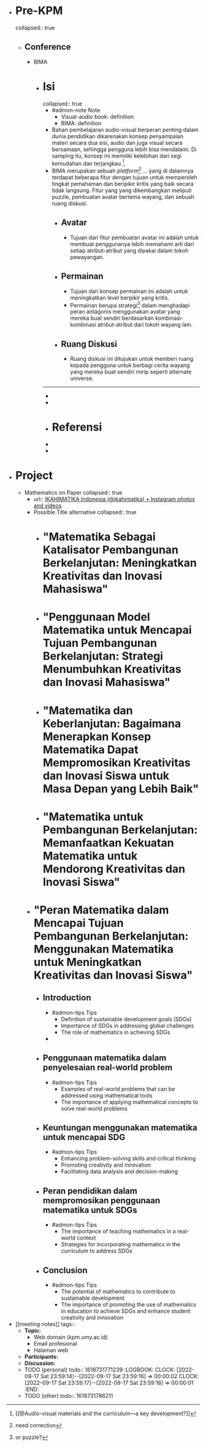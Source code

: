 - # Pre-KPM
  collapsed:: true
	- ## Conference
		- BIMA
			- # Isi
			  collapsed:: true
				- #admon-note Note
					- Visual-audio book: definition
					- BIMA: definition
				- Bahan pembelajaran audio-visual berperan penting dalam dunia pendidikan dikarenakan konsep penyampaian materi secara dua sisi, audio dan juga visual secara bersamaan, sehingga pengguna lebih bisa mendalami. Di samping itu, konsep ini memiliki kelebihan dari segi kemudahan dan terjangkau [^1].
				- BIMA merupakan sebuah *platform*[^&&] ... yang di dalamnya terdapat beberapa fitur dengan tujuan untuk memperoleh tingkat pemahaman dan beripikir kritis yang baik secara tidak langsung. Fitur yang yang dikembangkan meliputi puzzle, pembuatan avatar bertema wayang, dan sebuah ruang diskusi.
					- ## Avatar
						- Tujuan dari fitur pembuatan avatar ini adalah untuk membuat penggunanya lebih memahami arti dari setiap atribut-atribut yang dipakai dalam tokoh pewayangan.
					- ## Permainan
						- Tujuan dari konsep permainan ini adalah untuk meningkatkan level berpikir yang kritis.
						- Permainan berupa strategi[^**] dalam menghadapi peran antagonis menggunakan avatar yang mereka buat sendiri berdasarkan kombinasi-kombinasi atribut-atribut dari tokoh wayang lain.
					- ## Ruang Diskusi
						- Ruang diskusi ini ditujukan untuk memberi ruang kepada pengguna untuk berbagi cerita wayang yang mereka buat sendiri mirip seperti alternate universe.
				- ---
				- [^&&]: need correction
				- [^**]: or puzzle?
				- # Referensi
				- [^1]: [[@Audio-visual materials and the curriculum—a key development?]]
				-
- # Project
	- Mathematics on Paper
	  collapsed:: true
		- url:: [IKAHIMATIKA Indonesia (@ikahimatika) • Instagram photos and videos](https://www.instagram.com/p/Cmq_Q50JiWy/)
		- Possible Title alternative
		  collapsed:: true
			- # "Matematika Sebagai Katalisator Pembangunan Berkelanjutan: Meningkatkan Kreativitas dan Inovasi Mahasiswa"
			- # "Penggunaan Model Matematika untuk Mencapai Tujuan Pembangunan Berkelanjutan: Strategi Menumbuhkan Kreativitas dan Inovasi Mahasiswa"
			- # "Matematika dan Keberlanjutan: Bagaimana Menerapkan Konsep Matematika Dapat Mempromosikan Kreativitas dan Inovasi Siswa untuk Masa Depan yang Lebih Baik"
			- # "Matematika untuk Pembangunan Berkelanjutan: Memanfaatkan Kekuatan Matematika untuk Mendorong Kreativitas dan Inovasi Siswa"
		- # "Peran Matematika dalam Mencapai Tujuan Pembangunan Berkelanjutan: Menggunakan Matematika untuk Meningkatkan Kreativitas dan Inovasi Siswa"
			- ## Introduction
				- #admon-tips Tips
					- Definition of sustainable development goals (SDGs)
					- Importance of SDGs in addressing global challenges
					- The role of mathematics in achieving SDGs
				-
			- ## Penggunaan matematika dalam penyelesaian real-world problem
				- #admon-tips Tips
					- Examples of real-world problems that can be addressed using mathematical tools
					- The importance of applying mathematical concepts to solve real-world problems
			- ## Keuntungan menggunakan matematika untuk mencapai SDG
				- #admon-tips Tips
					- Enhancing problem-solving skills and critical thinking
					- Promoting creativity and innovation
					- Facilitating data analysis and decision-making
			- ## Peran pendidikan dalam mempromosikan penggunaan matematika untuk SDGs
				- #admon-tips Tips
					- The importance of teaching mathematics in a real-world context
					- Strategies for incorporating mathematics in the curriculum to address SDGs
			- ## Conclusion
				- #admon-tips Tips
					- The potential of mathematics to contribute to sustainable development
					- The importance of promoting the use of mathematics in education to achieve SDGs and enhance student creativity and innovation
- [[meeting notes]]
  tags::
	- **Topic:**
		- Web domain (kpm.umy.ac.id)
		- Email profesional
		- Halaman web
	- **Participants:**
	- **Discussion:**
	- TODO (personal)
	  todo:: 1618731771239
	  :LOGBOOK:
	  CLOCK: [2022-09-17 Sat 23:59:14]--[2022-09-17 Sat 23:59:16] =>  00:00:02
	  CLOCK: [2022-09-17 Sat 23:59:17]--[2022-09-17 Sat 23:59:18] =>  00:00:01
	  :END:
	- TODO (other)
	  todo:: 1618731786211